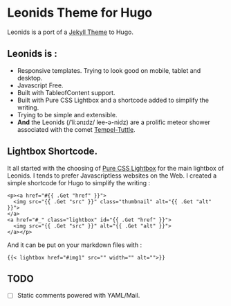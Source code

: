 # Leonids Theme for Hugo

Leonids is a port of a [Jekyll Theme](https://github.com/renyuanz/leonids) to Hugo.

## Leonids is :
  * Responsive templates. Trying to look good on mobile, tablet and desktop.
  * Javascript Free.
  * Built with TableofContent support.
  * Built with Pure CSS Lightbox and a shortcode added to simplify the writing.
  * Trying to be simple and extensible.
  * **And** the Leonids (/ˈliːənɪdz/ lee-ə-nidz) are a prolific meteor shower associated with the comet [Tempel-Tuttle](https://en.wikipedia.org/wiki/55P/Tempel%E2%80%93Tuttle).

## Lightbox Shortcode.

It all started with the choosing of [Pure CSS Lightbox](http://youmightnotneedjs.com/#lightbox) for the main lightbox of Leonids. I tends to prefer Javascriptless websites on the Web. I created a simple shortcode for Hugo to simplify the writing :
```
<p><a href="#{{ .Get "href" }}">
  <img src="{{ .Get "src" }}" class="thumbnail" alt="{{ .Get "alt" }}">
</a>
<a href="#_" class="lightbox" id="{{ .Get "href" }}">
  <img src="{{ .Get "src" }}" alt="{{ .Get "alt" }}">
</a></p>
```
And it can be put on your markdown files with :
```
{{< lightbox href="#img1" src="" width="" alt="">}}
```

## TODO
- [ ] Static comments powered with YAML/Mail.
